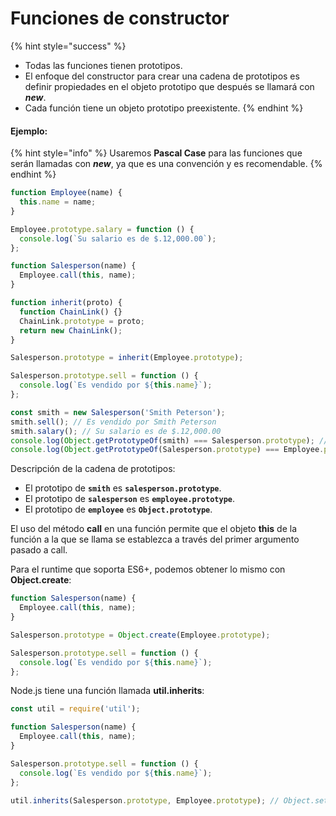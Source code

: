 # Funciones de constructor

{% hint style="success" %}
* Todas las funciones tienen prototipos.
* El enfoque del constructor para crear una cadena de prototipos es definir propiedades en el objeto prototipo que después se llamará con _**new**_.
* Cada función tiene un objeto prototipo preexistente.
{% endhint %}

#### Ejemplo:

{% hint style="info" %}
Usaremos **Pascal Case** para las funciones que serán llamadas con _**new**_, ya que es una convención y es recomendable.
{% endhint %}

```javascript
function Employee(name) {
  this.name = name;
}

Employee.prototype.salary = function () {
  console.log(`Su salario es de $.12,000.00`);
};

function Salesperson(name) {
  Employee.call(this, name);
}

function inherit(proto) {
  function ChainLink() {}
  ChainLink.prototype = proto;
  return new ChainLink();
}

Salesperson.prototype = inherit(Employee.prototype);

Salesperson.prototype.sell = function () {
  console.log(`Es vendido por ${this.name}`);
};

const smith = new Salesperson('Smith Peterson');
smith.sell(); // Es vendido por Smith Peterson
smith.salary(); // Su salario es de $.12,000.00
console.log(Object.getPrototypeOf(smith) === Salesperson.prototype); // true
console.log(Object.getPrototypeOf(Salesperson.prototype) === Employee.prototype); // true
```

Descripción de la cadena de prototipos:

* El prototipo de **`smith`** es **`salesperson.prototype`**.
* El prototipo de **`salesperson`** es **`employee.prototype`**.
* El prototipo de **`employee`** es **`Object.prototype`**.

El uso del método **call** en una función permite que el objeto **this** de la función a la que se llama se establezca a través del primer argumento pasado a call.

Para el runtime que soporta ES6+, podemos obtener lo mismo con **Object.create**:

```javascript
function Salesperson(name) {
  Employee.call(this, name);
}

Salesperson.prototype = Object.create(Employee.prototype);

Salesperson.prototype.sell = function () {
  console.log(`Es vendido por ${this.name}`);
};
```

Node.js tiene una función llamada **util.inherits**:

```javascript
const util = require('util');

function Salesperson(name) {
  Employee.call(this, name);
}

Salesperson.prototype.sell = function () {
  console.log(`Es vendido por ${this.name}`);
};

util.inherits(Salesperson.prototype, Employee.prototype); // Object.setPrototypeOf(Salesperson.prototype, Employee.prototype)
```





